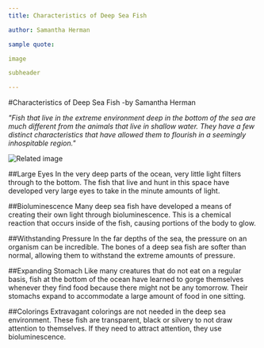 ```yaml
---
title: Characteristics of Deep Sea Fish

author: Samantha Herman

sample quote:

image

subheader

---
```

#Characteristics of Deep Sea Fish
-by Samantha Herman


*"Fish that live in the extreme environment deep in the bottom of the sea are much different from the animals that live in shallow water. They have a few distinct characteristics that have allowed them to flourish in a seemingly inhospitable region."*


![Related image](http://upload.wikimedia.org/wikipedia/commons/6/6f/Lophius_piscatorius_MHNT.jpg)

##Large Eyes
In the very deep parts of the ocean, very little light filters through to the bottom. The fish that live and hunt in this space have developed very large eyes to take in the minute amounts of light.

##Bioluminescence
Many deep sea fish have developed a means of creating their own light through bioluminescence. This is a chemical reaction that occurs inside of the fish, causing portions of the body to glow.

##Withstanding Pressure
In the far depths of the sea, the pressure on an organism can be incredible. The bones of a deep sea fish are softer than normal, allowing them to withstand the extreme amounts of pressure.

##Expanding Stomach
Like many creatures that do not eat on a regular basis, fish at the bottom of the ocean have learned to gorge themselves whenever they find food because there might not be any tomorrow. Their stomachs expand to accommodate a large amount of food in one sitting.

##Colorings
Extravagant colorings are not needed in the deep sea environment. These fish are transparent, black or silvery to not draw attention to themselves. If they need to attract attention, they use bioluminescence.


